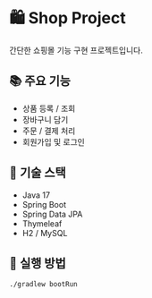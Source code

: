 # 🛍 Shop Project

간단한 쇼핑몰 기능 구현 프로젝트입니다.

## 📚 주요 기능

- 상품 등록 / 조회
- 장바구니 담기
- 주문 / 결제 처리
- 회원가입 및 로그인

## 🧱 기술 스택

- Java 17
- Spring Boot
- Spring Data JPA
- Thymeleaf
- H2 / MySQL

## 🏁 실행 방법

```bash
./gradlew bootRun

